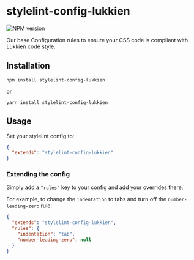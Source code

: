 # stylelint-config-lukkien

[![NPM version](http://img.shields.io/npm/v/stylelint-config-lukkien.svg)](https://www.npmjs.org/package/stylelint-config-lukkien)

Our base Configuration rules to ensure your CSS code is compliant with Lukkien code style.

## Installation

```console
npm install stylelint-config-lukkien
```

or

```console
yarn install stylelint-config-lukkien
```

## Usage

Set your stylelint config to:

```json
{
  "extends": "stylelint-config-lukkien"
}
```

### Extending the config

Simply add a `"rules"` key to your config and add your overrides there.

For example, to change the `indentation` to tabs and turn off the `number-leading-zero` rule:

```json
{
  "extends": "stylelint-config-lukkien",
  "rules": {
    "indentation": "tab",
    "number-leading-zero": null
  }
}
```

